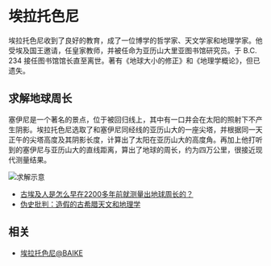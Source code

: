 # 埃拉托色尼



埃拉托色尼收到了良好的教育，成了一位博学的哲学家、天文学家和地理学家。他受埃及国王邀请，任皇家教师，并被任命为亚历山大里亚图书馆研究员。于 B.C. 234 接任图书馆馆长直至离世。著有《地球大小的修正》和《地理学概论》，但已遗失。

## 求解地球周长

塞伊尼是一个著名的景点，位于被回归线上，其中有一口井会在太阳的照射下不产生阴影。埃拉托色尼选取了和塞伊尼同经线的亚历山大的一座尖塔，并根据同一天正午的尖塔高度及其阴影长度，计算出了太阳在亚历山大的高度角。再加上他打听到的塞伊尼与亚历山大的直线距离，算出了地球的周长，约为四万公里，很接近现代测量结果。

![求解示意](https://mgear-image.oss-cn-shanghai.aliyuncs.com/image/other/20220117233422.png)

* [古埃及人是怎么早在2200多年前就测量出地球周长的？](https://www.bilibili.com/video/BV1Ma4y1e7rx)
* [伪史批判：造假的古希腊天文和地理学](https://www.bilibili.com/video/BV1GJ41197eB)

## 相关

* [埃拉托色尼@BAIKE](https://baike.baidu.com/item/%E5%9F%83%E6%8B%89%E6%89%98%E8%89%B2%E5%B0%BC/464101)
